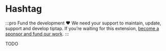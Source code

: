 # Hashtag

:::pro Fund the development ♥
We need your support to maintain, update, support and develop tiptap. If you’re waiting for this extension, [become a sponsor and fund our work](/sponsor).
:::

TODO

